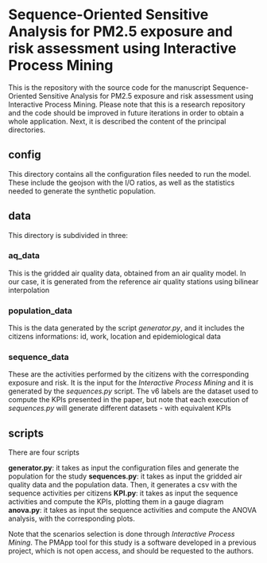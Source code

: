 # Sequence-Oriented Sensitive Analysis for PM2.5 exposure and risk assessment using Interactive Process Mining 

This is the repository with the source code for the manuscript Sequence-Oriented Sensitive Analysis for PM2.5 exposure and risk assessment using Interactive Process Mining. Please note that this is a research repository and the code should be improved in future iterations in order to obtain a whole application. Next, it is described the content of the principal directories.

## config

This directory contains all the configuration files needed to run the model. These include the geojson with the I/O ratios, as well as the statistics needed to generate the synthetic population.

## data

This directory is subdivided in three:

### aq_data

This is the gridded air quality data, obtained from an air quality model. In our case, it is generated from the reference air quality stations using bilinear interpolation

### population_data

This is the data generated by the script *generator.py*, and it includes the citizens informations: id, work, location and epidemiological data

### sequence_data

These are the activities performed by the citizens with the corresponding exposure and risk. It is the input for the *Interactive Process Mining* and it is generated by the *sequences.py* script. The v6 labels are the dataset used to compute the KPIs presented in the paper, but note that each execution of *sequences.py* will generate different datasets - with equivalent KPIs

## scripts

There are four scripts

**generator.py**: it takes as input the configuration files and generate the population for the study
**sequences.py**: it takes as input the gridded air quality data and the population data. Then, it generates a csv with the sequence activities per citizens
**KPI.py**: it takes as input the sequence activities and compute the KPIs, plotting them in a gauge diagram
**anova.py**: it takes as input the sequence activities and compute the ANOVA analysis, with the corresponding plots.

Note that the scenarios selection is done through *Interactive Process Mining*. The PMApp tool for this study is a software developed in a previous project, which is not open access, and should be requested to the authors.

